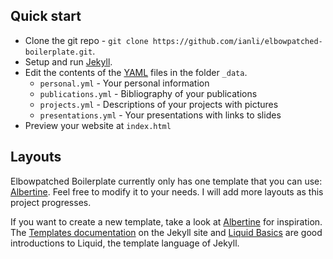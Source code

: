 ## Quick start

* Clone the git repo - `git clone https://github.com/ianli/elbowpatched-boilerplate.git`.
* Setup and run [Jekyll](http://jekyllrb.com/).
* Edit the contents of the [YAML](http://en.wikipedia.org/wiki/YAML) files in the folder `_data`.
  * `personal.yml` - Your personal information
  * `publications.yml` - Bibliography of your publications
  * `projects.yml` - Descriptions of your projects with pictures
  * `presentations.yml` - Your presentations with links to slides
* Preview your website at `index.html`


## Layouts

Elbowpatched Boilerplate currently only has one template that you can use: 
[Albertine](https://github.com/ianli/elbowpatched-boilerplate/blob/gh-pages/_layouts/albertine.html).
Feel free to modify it to your needs.
I will add more layouts as this project progresses.

If you want to create a new template, take a look at 
[Albertine](https://github.com/ianli/elbowpatched-boilerplate/blob/gh-pages/_layouts/albertine.html) 
for inspiration. 
The [Templates documentation](http://jekyllrb.com/docs/templates/) on the Jekyll site and
[Liquid Basics](http://docs.shopify.com/themes/liquid-documentation/basics) 
are good introductions to Liquid, the template language of Jekyll.
